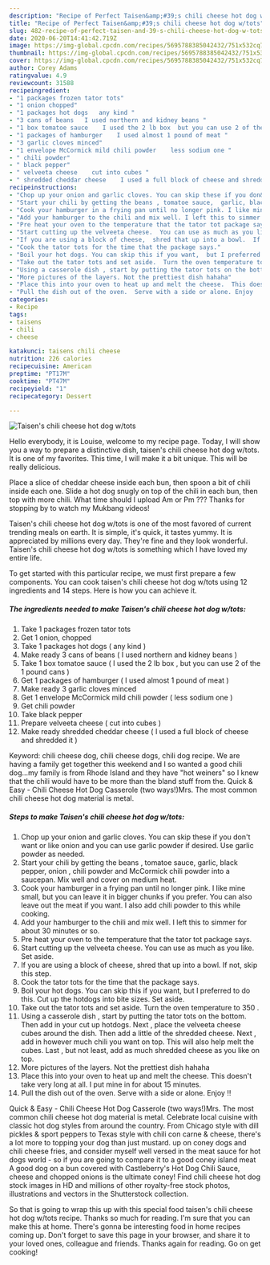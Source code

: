```yaml
---
description: "Recipe of Perfect Taisen&amp;#39;s chili cheese hot dog w/tots"
title: "Recipe of Perfect Taisen&amp;#39;s chili cheese hot dog w/tots"
slug: 482-recipe-of-perfect-taisen-and-39-s-chili-cheese-hot-dog-w-tots
date: 2020-06-20T14:41:42.719Z
image: https://img-global.cpcdn.com/recipes/5695788385042432/751x532cq70/taisens-chili-cheese-hot-dog-wtots-recipe-main-photo.jpg
thumbnail: https://img-global.cpcdn.com/recipes/5695788385042432/751x532cq70/taisens-chili-cheese-hot-dog-wtots-recipe-main-photo.jpg
cover: https://img-global.cpcdn.com/recipes/5695788385042432/751x532cq70/taisens-chili-cheese-hot-dog-wtots-recipe-main-photo.jpg
author: Corey Adams
ratingvalue: 4.9
reviewcount: 31588
recipeingredient:
- "1 packages frozen tator tots"
- "1 onion chopped"
- "1 packages hot dogs   any kind "
- "3 cans of beans   I used northern and kidney beans "
- "1 box tomatoe sauce    I used the 2 lb box  but you can use 2 of the 1 pound cans "
- "1 packages of hamburger    I used almost 1 pound of meat "
- "3 garlic cloves minced"
- "1 envelope McCormick mild chili powder    less sodium one "
- " chili powder"
- " black pepper"
- " velveeta cheese    cut into cubes "
- " shredded cheddar cheese    I used a full block of cheese and shredded it "
recipeinstructions:
- "Chop up your onion and garlic cloves. You can skip these if you don&#39;t want or like onion and you can use garlic powder if desired.  Use garlic powder as needed."
- "Start your chili by getting the beans , tomatoe sauce,  garlic, black pepper, onion , chili powder and McCormick chili powder into a saucepan.  Mix well and cover on medium heat."
- "Cook your hamburger in a frying pan until no longer pink. I like mine small,  but you can leave it in bigger chunks if you prefer.  You can also leave out the meat if you want. I also add chili powder to this while cooking."
- "Add your hamburger to the chili and mix well. I left this to simmer for about 30 minutes or so."
- "Pre heat your oven to the temperature that the tator tot package says."
- "Start cutting up the velveeta cheese.  You can use as much as you like. Set aside."
- "If you are using a block of cheese,  shred that up into a bowl.  If not, skip this step."
- "Cook the tator tots for the time that the package says."
- "Boil your hot dogs. You can skip this if you want,  but I preferred to do this. Cut up the hotdogs into bite sizes. Set aside."
- "Take out the tator tots and set aside.  Turn the oven temperature to 350 ."
- "Using a casserole dish , start by putting the tator tots on the bottom.  Then add in your cut up hotdogs.  Next , place the velveeta cheese cubes around the dish. Then add a little of the shredded cheese.  Next , add in however much chili you want on top. This will also help melt the cubes. Last , but not least,  add as much shredded cheese as you like on top."
- "More pictures of the layers. Not the prettiest dish hahaha"
- "Place this into your oven to heat up and melt the cheese.  This doesn&#39;t take very long at all. I put mine in for about 15 minutes."
- "Pull the dish out of the oven.  Serve with a side or alone. Enjoy  !!"
categories:
- Recipe
tags:
- taisens
- chili
- cheese

katakunci: taisens chili cheese 
nutrition: 226 calories
recipecuisine: American
preptime: "PT17M"
cooktime: "PT47M"
recipeyield: "1"
recipecategory: Dessert

---
```



![Taisen&#39;s chili cheese hot dog w/tots](https://img-global.cpcdn.com/recipes/5695788385042432/751x532cq70/taisens-chili-cheese-hot-dog-wtots-recipe-main-photo.jpg)

Hello everybody, it is Louise, welcome to my recipe page. Today, I will show you a way to prepare a distinctive dish, taisen&#39;s chili cheese hot dog w/tots. It is one of my favorites. This time, I will make it a bit unique. This will be really delicious.

Place a slice of cheddar cheese inside each bun, then spoon a bit of chili inside each one. Slide a hot dog snugly on top of the chili in each bun, then top with more chili. What time should I upload Am or Pm ??? Thanks for stopping by to watch my Mukbang videos!

Taisen&#39;s chili cheese hot dog w/tots is one of the most favored of current trending meals on earth. It is simple, it's quick, it tastes yummy. It is appreciated by millions every day. They're fine and they look wonderful. Taisen&#39;s chili cheese hot dog w/tots is something which I have loved my entire life.


To get started with this particular recipe, we must first prepare a few components. You can cook taisen&#39;s chili cheese hot dog w/tots using 12 ingredients and 14 steps. Here is how you can achieve it.

<!--inarticleads1-->

##### The ingredients needed to make Taisen&#39;s chili cheese hot dog w/tots:

1. Take 1 packages frozen tator tots
1. Get 1 onion, chopped
1. Take 1 packages hot dogs (  any kind )
1. Make ready 3 cans of beans (  I used northern and kidney beans )
1. Take 1 box tomatoe sauce  (  I used the 2 lb box , but you can use 2 of the 1 pound cans )
1. Get 1 packages of hamburger  (  I used almost 1 pound of meat )
1. Make ready 3 garlic cloves minced
1. Get 1 envelope McCormick mild chili powder  (  less sodium one )
1. Get  chili powder
1. Take  black pepper
1. Prepare  velveeta cheese  (  cut into cubes )
1. Make ready  shredded cheddar cheese  (  I used a full block of cheese and shredded it )


Keyword: chili cheese dog, chili cheese dogs, chili dog recipe. We are having a family get together this weekend and I so wanted a good chili dog…my family is from Rhode Island and they have &#34;hot weiners&#34; so I knew that the chili would have to be more than the bland stuff from the. Quick &amp; Easy - Chili Cheese Hot Dog Casserole (two ways!)Mrs. The most common chili cheese hot dog material is metal. 

<!--inarticleads2-->

##### Steps to make Taisen&#39;s chili cheese hot dog w/tots:

1. Chop up your onion and garlic cloves. You can skip these if you don&#39;t want or like onion and you can use garlic powder if desired.  Use garlic powder as needed.
1. Start your chili by getting the beans , tomatoe sauce,  garlic, black pepper, onion , chili powder and McCormick chili powder into a saucepan.  Mix well and cover on medium heat.
1. Cook your hamburger in a frying pan until no longer pink. I like mine small,  but you can leave it in bigger chunks if you prefer.  You can also leave out the meat if you want. I also add chili powder to this while cooking.
1. Add your hamburger to the chili and mix well. I left this to simmer for about 30 minutes or so.
1. Pre heat your oven to the temperature that the tator tot package says.
1. Start cutting up the velveeta cheese.  You can use as much as you like. Set aside.
1. If you are using a block of cheese,  shred that up into a bowl.  If not, skip this step.
1. Cook the tator tots for the time that the package says.
1. Boil your hot dogs. You can skip this if you want,  but I preferred to do this. Cut up the hotdogs into bite sizes. Set aside.
1. Take out the tator tots and set aside.  Turn the oven temperature to 350 .
1. Using a casserole dish , start by putting the tator tots on the bottom.  Then add in your cut up hotdogs.  Next , place the velveeta cheese cubes around the dish. Then add a little of the shredded cheese.  Next , add in however much chili you want on top. This will also help melt the cubes. Last , but not least,  add as much shredded cheese as you like on top.
1. More pictures of the layers. Not the prettiest dish hahaha
1. Place this into your oven to heat up and melt the cheese.  This doesn&#39;t take very long at all. I put mine in for about 15 minutes.
1. Pull the dish out of the oven.  Serve with a side or alone. Enjoy  !!


Quick &amp; Easy - Chili Cheese Hot Dog Casserole (two ways!)Mrs. The most common chili cheese hot dog material is metal. Celebrate local cuisine with classic hot dog styles from around the country. From Chicago style with dill pickles &amp; sport peppers to Texas style with chili con carne &amp; cheese, there&#39;s a lot more to topping your dog than just mustard. up on coney dogs and chili cheese fries, and consider myself well versed in the meat sauce for hot dogs world - so if you are going to compare it to a good coney island meat A good dog on a bun covered with Castleberry&#39;s Hot Dog Chili Sauce, cheese and chopped onions is the ultimate coney! Find chili cheese hot dog stock images in HD and millions of other royalty-free stock photos, illustrations and vectors in the Shutterstock collection. 

So that is going to wrap this up with this special food taisen&#39;s chili cheese hot dog w/tots recipe. Thanks so much for reading. I'm sure that you can make this at home. There's gonna be interesting food in home recipes coming up. Don't forget to save this page in your browser, and share it to your loved ones, colleague and friends. Thanks again for reading. Go on get cooking!

